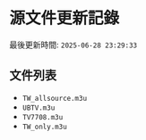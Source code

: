 # 源文件更新記錄

最後更新時間: `2025-06-28 23:29:33`

## 文件列表
- `TW_allsource.m3u`
- `UBTV.m3u`
- `TV7708.m3u`
- `TW_only.m3u`
